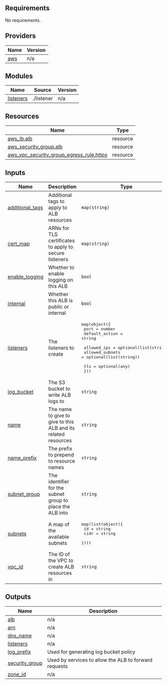 <!-- BEGIN_TF_DOCS -->
## Requirements

No requirements.

## Providers

| Name | Version |
|------|---------|
| <a name="provider_aws"></a> [aws](#provider\_aws) | n/a |

## Modules

| Name | Source | Version |
|------|--------|---------|
| <a name="module_listeners"></a> [listeners](#module\_listeners) | ./listener | n/a |

## Resources

| Name | Type |
|------|------|
| [aws_lb.alb](https://registry.terraform.io/providers/hashicorp/aws/latest/docs/resources/lb) | resource |
| [aws_security_group.alb](https://registry.terraform.io/providers/hashicorp/aws/latest/docs/resources/security_group) | resource |
| [aws_vpc_security_group_egress_rule.https](https://registry.terraform.io/providers/hashicorp/aws/latest/docs/resources/vpc_security_group_egress_rule) | resource |

## Inputs

| Name | Description | Type | Default | Required |
|------|-------------|------|---------|:--------:|
| <a name="input_additional_tags"></a> [additional\_tags](#input\_additional\_tags) | Additional tags to apply to ALB resources | `map(string)` | `null` | no |
| <a name="input_cert_map"></a> [cert\_map](#input\_cert\_map) | ARNs for TLS certificates to apply to secure listeners | `map(string)` | n/a | yes |
| <a name="input_enable_logging"></a> [enable\_logging](#input\_enable\_logging) | Whether to enable logging on this ALB | `bool` | `true` | no |
| <a name="input_internal"></a> [internal](#input\_internal) | Whether this ALB is public or internal | `bool` | `false` | no |
| <a name="input_listeners"></a> [listeners](#input\_listeners) | The listeners to create | <pre>map(object({<br>    port           = number<br>    default_action = string<br><br>    allowed_ips     = optional(list(string))<br>    allowed_subnets = optional(list(string))<br><br>    tls = optional(any)<br>  }))</pre> | n/a | yes |
| <a name="input_log_bucket"></a> [log\_bucket](#input\_log\_bucket) | The S3 bucket to write ALB logs to | `string` | n/a | yes |
| <a name="input_name"></a> [name](#input\_name) | The name to give to give to this ALB and its related resources | `string` | n/a | yes |
| <a name="input_name_prefix"></a> [name\_prefix](#input\_name\_prefix) | The prefix to prepend to resource names | `string` | n/a | yes |
| <a name="input_subnet_group"></a> [subnet\_group](#input\_subnet\_group) | The identifier for the subnet group to place the ALB into | `string` | n/a | yes |
| <a name="input_subnets"></a> [subnets](#input\_subnets) | A map of the available subnets | <pre>map(list(object({<br>    id   = string<br>    cidr = string<br>  })))</pre> | n/a | yes |
| <a name="input_vpc_id"></a> [vpc\_id](#input\_vpc\_id) | The ID of the VPC to create ALB resources in | `string` | n/a | yes |

## Outputs

| Name | Description |
|------|-------------|
| <a name="output_alb"></a> [alb](#output\_alb) | n/a |
| <a name="output_arn"></a> [arn](#output\_arn) | n/a |
| <a name="output_dns_name"></a> [dns\_name](#output\_dns\_name) | n/a |
| <a name="output_listeners"></a> [listeners](#output\_listeners) | n/a |
| <a name="output_log_prefix"></a> [log\_prefix](#output\_log\_prefix) | Used for generating log bucket policy |
| <a name="output_security_group"></a> [security\_group](#output\_security\_group) | Used by services to allow the ALB to forward requests |
| <a name="output_zone_id"></a> [zone\_id](#output\_zone\_id) | n/a |
<!-- END_TF_DOCS -->